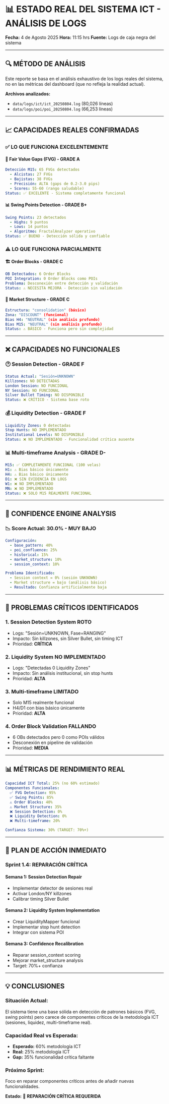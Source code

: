 # 📊 ESTADO REAL DEL SISTEMA ICT - ANÁLISIS DE LOGS
**Fecha:** 4 de Agosto 2025
**Hora:** 11:15 hrs
**Fuente:** Logs de caja negra del sistema

---

## 🔍 **MÉTODO DE ANÁLISIS**

Este reporte se basa en el análisis exhaustivo de los logs reales del sistema, no en las métricas del dashboard (que no refleja la realidad actual).

**Archivos analizados:**
- `data/logs/ict/ict_20250804.log` (80,026 líneas)
- `data/logs/poi/poi_20250804.log` (66,253 líneas)

---

## 📈 **CAPACIDADES REALES CONFIRMADAS**

### ✅ **LO QUE FUNCIONA EXCELENTEMENTE**

#### 🎯 **Fair Value Gaps (FVG) - GRADE A**
```yaml
Detección M15: 65 FVGs detectados
  - Alcistas: 27 FVGs
  - Bajistas: 38 FVGs
  - Precisión: ALTA (gaps de 0.2-3.0 pips)
  - Scores: 55-60 (rango saludable)
Status: ✅ EXCELENTE - Sistema completamente funcional
```

#### 📊 **Swing Points Detection - GRADE B+**
```yaml
Swing Points: 23 detectados
  - Highs: 9 puntos
  - Lows: 14 puntos
  - Algoritmo: FractalAnalyzer operativo
Status: ✅ BUENO - Detección sólida y confiable
```

### ⚠️ **LO QUE FUNCIONA PARCIALMENTE**

#### 🏗️ **Order Blocks - GRADE C**
```yaml
OB Detectados: 6 Order Blocks
POI Integration: 0 Order Blocks como POIs
Problema: Desconexión entre detección y validación
Status: ⚠️ NECESITA MEJORA - Detección sin validación
```

#### 🧭 **Market Structure - GRADE C**
```yaml
Estructura: "consolidation" (básico)
Zona: "DISCOUNT" (funcional)
Bias H4: "NEUTRAL" (sin análisis profundo)
Bias M15: "NEUTRAL" (sin análisis profundo)
Status: ⚠️ BÁSICO - Funciona pero sin complejidad
```

---

## ❌ **CAPACIDADES NO FUNCIONALES**

### 🕐 **Session Detection - GRADE F**
```yaml
Status Actual: "Sesión=UNKNOWN"
Killzones: NO DETECTADAS
London Session: NO FUNCIONAL
NY Session: NO FUNCIONAL
Silver Bullet Timing: NO DISPONIBLE
Status: ❌ CRÍTICO - Sistema base roto
```

### 💰 **Liquidity Detection - GRADE F**
```yaml
Liquidity Zones: 0 detectadas
Stop Hunts: NO IMPLEMENTADO
Institutional Levels: NO DISPONIBLE
Status: ❌ NO IMPLEMENTADO - Funcionalidad crítica ausente
```

### 📊 **Multi-timeframe Analysis - GRADE D-**
```yaml
M15: ✅ COMPLETAMENTE FUNCIONAL (100 velas)
H1: ⚠️ Bias básico únicamente
H4: ⚠️ Bias básico únicamente
D1: ❌ SIN EVIDENCIA EN LOGS
W1: ❌ NO IMPLEMENTADO
MN: ❌ NO IMPLEMENTADO
Status: ❌ SOLO M15 REALMENTE FUNCIONAL
```

---

## 🎯 **CONFIDENCE ENGINE ANALYSIS**

### 📉 **Score Actual: 30.0% - MUY BAJO**
```yaml
Configuración:
  - base_pattern: 40%
  - poi_confluence: 25%
  - historical: 15%
  - market_structure: 10%
  - session_context: 10%

Problema Identificado:
  - Session context = 0% (sesión UNKNOWN)
  - Market structure = bajo (análisis básico)
  - Resultado: Confianza artificialmente baja
```

---

## 🚨 **PROBLEMAS CRÍTICOS IDENTIFICADOS**

### 1. **Session Detection System ROTO**
- Logs: "Sesión=UNKNOWN, Fase=RANGING"
- Impacto: Sin killzones, sin Silver Bullet, sin timing ICT
- Prioridad: **CRÍTICA**

### 2. **Liquidity System NO IMPLEMENTADO**
- Logs: "Detectadas 0 Liquidity Zones"
- Impacto: Sin análisis institucional, sin stop hunts
- Prioridad: **ALTA**

### 3. **Multi-timeframe LIMITADO**
- Solo M15 realmente funcional
- H4/D1 con bias básico únicamente
- Prioridad: **ALTA**

### 4. **Order Block Validation FALLANDO**
- 6 OBs detectados pero 0 como POIs válidos
- Desconexión en pipeline de validación
- Prioridad: **MEDIA**

---

## 📊 **MÉTRICAS DE RENDIMIENTO REAL**

```yaml
Capacidad ICT Total: 25% (no 60% estimado)
Componentes Funcionales:
  ✅ FVG Detection: 95%
  ✅ Swing Points: 85%
  ⚠️ Order Blocks: 40%
  ⚠️ Market Structure: 35%
  ❌ Session Detection: 0%
  ❌ Liquidity Detection: 0%
  ❌ Multi-timeframe: 20%

Confianza Sistema: 30% (TARGET: 70%+)
```

---

## 🎯 **PLAN DE ACCIÓN INMEDIATO**

### **Sprint 1.4: REPARACIÓN CRÍTICA**

#### **Semana 1: Session Detection Repair**
- Implementar detector de sesiones real
- Activar London/NY killzones
- Calibrar timing Silver Bullet

#### **Semana 2: Liquidity System Implementation**
- Crear LiquidityMapper funcional
- Implementar stop hunt detection
- Integrar con sistema POI

#### **Semana 3: Confidence Recalibration**
- Reparar session_context scoring
- Mejorar market_structure analysis
- Target: 70%+ confianza

---

## 💡 **CONCLUSIONES**

### **Situación Actual:**
El sistema tiene una base sólida en detección de patrones básicos (FVG, swing points) pero carece de componentes críticos de la metodología ICT (sesiones, liquidez, multi-timeframe real).

### **Capacidad Real vs Esperada:**
- **Esperado:** 60% metodología ICT
- **Real:** 25% metodología ICT
- **Gap:** 35% funcionalidad crítica faltante

### **Próximo Sprint:**
Foco en reparar componentes críticos antes de añadir nuevas funcionalidades.

**Estado:** 🚨 **REPARACIÓN CRÍTICA REQUERIDA**
